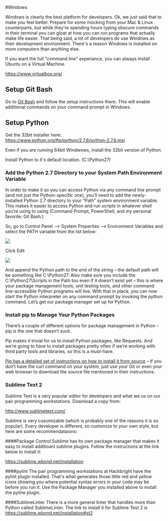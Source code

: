 #Windows

Windows is clearly the best platform for developers.  Ok, we just said that to make you feel better.  Prepare for some mocking from your Mac & Linux counterparts, but while they're spending hours typing obscure commands in their terminal you can gloat at how you can run programs that actually make life easier.  That being said, a lot of developers do use Windows as their development environment.  There's a reason Windows is installed on more computers than anything else.

If you want the full "command line" experiance, you can always install Ubuntu on a Virtual Machine.

https://www.virtualbox.org/

## Setup Git Bash

Go to [Git Bash](http://git-scm.com/download/win) and follow the setup instructions there. This will enable additional commands on your command prompt in Windows.

## Setup Python

Get the 32bit installer here: https://www.python.org/ftp/python/2.7.6/python-2.7.6.msi

Even if you are running 64bit Windwows, install the 32bit version of Python.

Install Python to it's default location. (C:\Python27)

### Add the Python 2.7 Directory to your System Path Environment Variable

In order to make it so you can access Python via any command line prompt (and not just the Python-specific one), you’ll need to add the newly-installed Python 2.7 directory to your “Path” system environment variable. This makes it easier to access Python and run scripts in whatever shell you’re using to using (Command Prompt, PowerShell, and my personal favorite: Git Bash.)

So, go to Control Panel –> System Properties –> Environment Variables and select the PATH variable from the list below:

![](https://raw.githubusercontent.com/hackbrightacademy/computer-setup/master/images/image44.png)

Click Edit

![](https://raw.githubusercontent.com/hackbrightacademy/computer-setup/master/images/image45.png)

And append the Python path to the end of the string – the default path will be something like C:\Python27.
Also make sure you include the C:\Python27\Scripts in the Path too even if it doesn’t exist yet – this is where your package management tools, unit testing tools, and other command line-accessible Python programs will live.
With that in place, you can now start the Python interpreter on any command prompt by invoking the python command. Let’s get our package manager set up for Python.

### Install pip to Manage Your Python Packages
There’s a couple of different options for package management in Python – pip is the one that doesn’t suck.

Pip makes it trivial for us to install Python packages, like Requests. And we’re going to have to install packages pretty often if we’re working with third party tools and libraries, so this is a must-have.

[Pip has a detailed set of instructions on how to install it from source](https://pip.pypa.io/en/latest/installing.html) – if you don’t have the curl command on your system, just use your Git or even your web browser to download the source file mentioned in their instructions.

### Sublime Text 2
Sublime Text is a very popular editor for developers and what we us on our pair programming workstations.  Download a copy from:

http://www.sublimetext.com/

Sublime is very cusomizable (which is probably one of the reasons it is so popular).  Every developer is different, so customize to your own style, but here are some recommendataions:

####Package Control
Sublime has its own package manager that makes it easy to install additioanl sublime plugins.  Follow the instructions at the link below to install it:

https://sublime.wbond.net/installation

####pylint
The pair programming workstations at Hackbright have the pylint plugin installed.  That's what generates those little red and yellow icons showing you where potential syntax errors in your code may be before you run it.  Use the Package Manager you installed above to install the pyline plugin.

####SublimeLinter
There is a more general linter that handles more than Python called SublimeLinter. The link to install it for Sublime Text 2 is https://sublime.wbond.net/installation#st2
